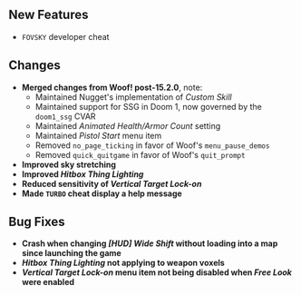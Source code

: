 ## New Features

- `FOVSKY` developer cheat

## Changes

- **Merged changes from Woof! post-15.2.0**, note:
  - Maintained Nugget's implementation of _Custom Skill_
  - Maintained support for SSG in Doom 1, now governed by the `doom1_ssg` CVAR
  - Maintained _Animated Health/Armor Count_ setting
  - Maintained _Pistol Start_ menu item
  - Removed `no_page_ticking` in favor of Woof's `menu_pause_demos`
  - Removed `quick_quitgame` in favor of Woof's `quit_prompt`
- **Improved sky stretching**
- **Improved _Hitbox Thing Lighting_**
- **Reduced sensitivity of _Vertical Target Lock-on_**
- **Made `TURBO` cheat display a help message**

## Bug Fixes

- **Crash when changing _[HUD] Wide Shift_ without loading into a map since launching the game**
- **_Hitbox Thing Lighting_ not applying to weapon voxels**
- **_Vertical Target Lock-on_ menu item not being disabled when _Free Look_ were enabled**
